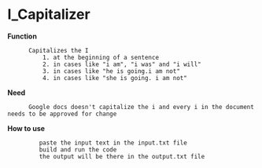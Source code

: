 # I_Capitalizer
**Function** 

          Capitalizes the I
              1. at the beginning of a sentence
              2. in cases like "i am", "i was" and "i will"
              3. in cases like "he is going.i am not" 
              4. in cases like "she is going. i am not"
              
**Need**

          Google docs doesn't capitalize the i and every i in the document needs to be approved for change

**How to use**

             paste the input text in the input.txt file
             build and run the code
             the output will be there in the output.txt file
